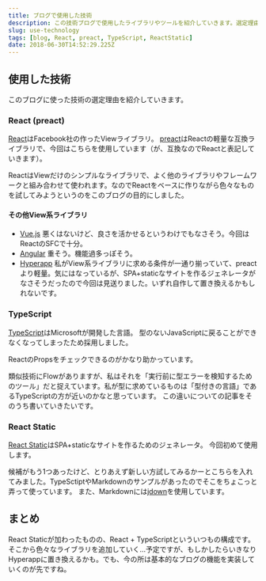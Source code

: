 ```yaml
---
title: ブログで使用した技術
description: この技術ブログで使用したライブラリやツールを紹介していきます。選定理由についても書きました。
slug: use-technology
tags: [blog, React, preact, TypeScript, ReactStatic]
date: 2018-06-30T14:52:29.225Z
---
```


## 使用した技術

このブログに使った技術の選定理由を紹介していきます。


### React (preact)

[React](https://github.com/facebook/react)はFacebook社の作ったViewライブラリ。
[preact](https://github.com/developit/preact)はReactの軽量な互換ライブラリで、今回はこちらを使用しています（が、互換なのでReactと表記していきます）。

ReactはViewだけのシンプルなライブラリで、よく他のライブラリやフレームワークと組み合わせて使われます。なのでReactをベースに作りながら色々なものを試してみようというのをこのブログの目的にしました。

#### その他View系ライブラリ

- [Vue.js](https://github.com/vuejs/vue)
  悪くはないけど、良さを活かせるというわけでもなさそう。今回はReactのSFCで十分。
- [Angular](https://github.com/angular/angular)
  重そう。機能過多っぽそう。
- [Hyperapp](https://github.com/hyperapp/hyperapp)
  私がView系ライブラリに求める条件が一通り揃っていて、preactより軽量。気にはなっているが、SPA+staticなサイトを作るジェネレータがなさそうだったので今回は見送りました。いずれ自作して置き換えるかもしれないです。


### TypeScript

[TypeScript](https://github.com/Microsoft/TypeScript)はMicrosoftが開発した言語。
型のないJavaScriptに戻ることができなくなってしまったため採用しました。

ReactのPropsをチェックできるのがかなり助かっています。

類似技術にFlowがありますが、私はそれを「実行前に型エラーを検知するためのツール」だと捉えています。私が型に求めているものは「型付きの言語」であるTypeScriptの方が近いのかなと思っています。
この違いについての記事をそのうち書いていきたいです。


### React Static

[React Static](https://github.com/nozzle/react-static)はSPA+staticなサイトを作るためのジェネレータ。
今回初めて使用します。

候補がもう1つあったけど、とりあえず新しい方試してみるかーとこちらを入れてみました。TypeSctiptやMarkdownのサンプルがあったのでそこをちょこっと弄って使っています。
また、Markdownには[jdown](https://github.com/DanWebb/jdown)を使用しています。


## まとめ

React Staticが加わったものの、React + TypeScriptといういつもの構成です。
そこから色々なライブラリを追加していく…予定ですが、もしかしたらいきなりHyperappに置き換えるかも。でも、今の所は基本的なブログの機能を実装していくのが先ですね。